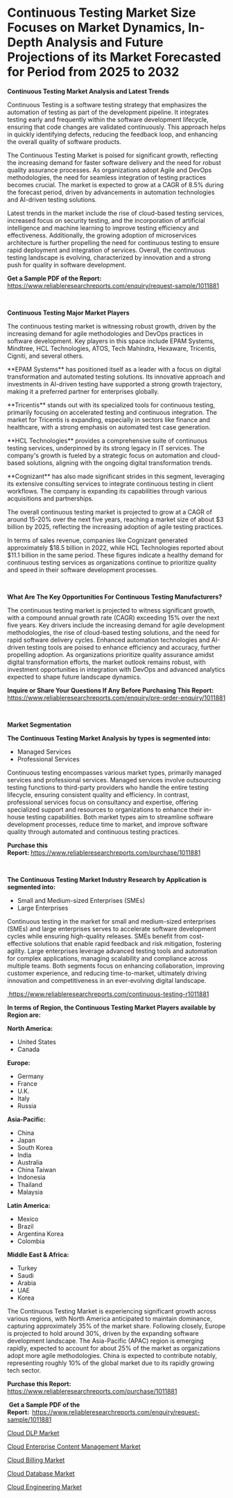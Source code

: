 <p><h1>Continuous Testing Market Size Focuses on Market Dynamics, In-Depth Analysis and Future Projections of its Market Forecasted for Period from 2025 to 2032</h1></p><p><strong>Continuous Testing Market Analysis and Latest Trends</strong></p>
<p><p>Continuous Testing is a software testing strategy that emphasizes the automation of testing as part of the development pipeline. It integrates testing early and frequently within the software development lifecycle, ensuring that code changes are validated continuously. This approach helps in quickly identifying defects, reducing the feedback loop, and enhancing the overall quality of software products.</p><p>The Continuous Testing Market is poised for significant growth, reflecting the increasing demand for faster software delivery and the need for robust quality assurance processes. As organizations adopt Agile and DevOps methodologies, the need for seamless integration of testing practices becomes crucial. The market is expected to grow at a CAGR of 8.5% during the forecast period, driven by advancements in automation technologies and AI-driven testing solutions. </p><p>Latest trends in the market include the rise of cloud-based testing services, increased focus on security testing, and the incorporation of artificial intelligence and machine learning to improve testing efficiency and effectiveness. Additionally, the growing adoption of microservices architecture is further propelling the need for continuous testing to ensure rapid deployment and integration of services. Overall, the continuous testing landscape is evolving, characterized by innovation and a strong push for quality in software development.</p></p>
<p><strong>Get a Sample PDF of the Report:&nbsp;</strong> <a href="https://www.reliableresearchreports.com/enquiry/request-sample/1011881?utm_campaign=33&utm_medium=2&utm_source=Github&utm_content=ia&utm_term=06032025&utm_id=continuous-testing">https://www.reliableresearchreports.com/enquiry/request-sample/1011881</a></p>
<p>&nbsp;</p>
<p><strong>Continuous Testing Major Market Players</strong></p>
<p><p>The continuous testing market is witnessing robust growth, driven by the increasing demand for agile methodologies and DevOps practices in software development. Key players in this space include EPAM Systems, Mindtree, HCL Technologies, ATOS, Tech Mahindra, Hexaware, Tricentis, Cigniti, and several others.</p><p>**EPAM Systems** has positioned itself as a leader with a focus on digital transformation and automated testing solutions. Its innovative approach and investments in AI-driven testing have supported a strong growth trajectory, making it a preferred partner for enterprises globally.</p><p>**Tricentis** stands out with its specialized tools for continuous testing, primarily focusing on accelerated testing and continuous integration. The market for Tricentis is expanding, especially in sectors like finance and healthcare, with a strong emphasis on automated test case generation.</p><p>**HCL Technologies** provides a comprehensive suite of continuous testing services, underpinned by its strong legacy in IT services. The company's growth is fueled by a strategic focus on automation and cloud-based solutions, aligning with the ongoing digital transformation trends.</p><p>**Cognizant** has also made significant strides in this segment, leveraging its extensive consulting services to integrate continuous testing in client workflows. The company is expanding its capabilities through various acquisitions and partnerships.</p><p>The overall continuous testing market is projected to grow at a CAGR of around 15-20% over the next five years, reaching a market size of about $3 billion by 2025, reflecting the increasing adoption of agile testing practices. </p><p>In terms of sales revenue, companies like Cognizant generated approximately $18.5 billion in 2022, while HCL Technologies reported about $11.1 billion in the same period. These figures indicate a healthy demand for continuous testing services as organizations continue to prioritize quality and speed in their software development processes.</p></p>
<p>&nbsp;</p>
<p><strong>What Are The Key Opportunities For Continuous Testing Manufacturers?</strong></p>
<p><p>The continuous testing market is projected to witness significant growth, with a compound annual growth rate (CAGR) exceeding 15% over the next five years. Key drivers include the increasing demand for agile development methodologies, the rise of cloud-based testing solutions, and the need for rapid software delivery cycles. Enhanced automation technologies and AI-driven testing tools are poised to enhance efficiency and accuracy, further propelling adoption. As organizations prioritize quality assurance amidst digital transformation efforts, the market outlook remains robust, with investment opportunities in integration with DevOps and advanced analytics expected to shape future landscape dynamics.</p></p>
<p><strong>Inquire or Share Your Questions If Any Before Purchasing This Report:</strong> <a href="https://www.reliableresearchreports.com/enquiry/pre-order-enquiry/1011881?utm_campaign=33&utm_medium=2&utm_source=Github&utm_content=ia&utm_term=06032025&utm_id=continuous-testing">https://www.reliableresearchreports.com/enquiry/pre-order-enquiry/1011881</a></p>
<p>&nbsp;</p>
<p><strong>Market Segmentation</strong></p>
<p><strong>The Continuous Testing Market Analysis by types is segmented into:</strong></p>
<p><ul><li>Managed Services</li><li>Professional Services</li></ul></p>
<p><p>Continuous testing encompasses various market types, primarily managed services and professional services. Managed services involve outsourcing testing functions to third-party providers who handle the entire testing lifecycle, ensuring consistent quality and efficiency. In contrast, professional services focus on consultancy and expertise, offering specialized support and resources to organizations to enhance their in-house testing capabilities. Both market types aim to streamline software development processes, reduce time to market, and improve software quality through automated and continuous testing practices.</p></p>
<p><strong>Purchase this Report:&nbsp;</strong><a href="https://www.reliableresearchreports.com/purchase/1011881?utm_campaign=33&utm_medium=2&utm_source=Github&utm_content=ia&utm_term=06032025&utm_id=continuous-testing">https://www.reliableresearchreports.com/purchase/1011881</a></p>
<p>&nbsp;</p>
<p><strong>The Continuous Testing Market Industry Research by Application is segmented into:</strong></p>
<p><ul><li>Small and Medium-sized Enterprises (SMEs)</li><li>Large Enterprises</li></ul></p>
<p><p>Continuous testing in the market for small and medium-sized enterprises (SMEs) and large enterprises serves to accelerate software development cycles while ensuring high-quality releases. SMEs benefit from cost-effective solutions that enable rapid feedback and risk mitigation, fostering agility. Large enterprises leverage advanced testing tools and automation for complex applications, managing scalability and compliance across multiple teams. Both segments focus on enhancing collaboration, improving customer experience, and reducing time-to-market, ultimately driving innovation and competitiveness in an ever-evolving digital landscape.</p></p>
<p><a href="https://www.reliableresearchreports.com/continuous-testing-r1011881?utm_campaign=33&utm_medium=2&utm_source=Github&utm_content=ia&utm_term=06032025&utm_id=continuous-testing">&nbsp;https://www.reliableresearchreports.com/continuous-testing-r1011881</a></p>
<p><strong>In terms of Region, the Continuous Testing Market Players available by Region are:</strong></p>
<p>
    <p> <strong> North America: </strong>
        <ul>
            <li>United States</li>
            <li>Canada</li>
        </ul>
        </p> 
    <p> <strong> Europe: </strong>
        <ul>
            <li>Germany</li>
            <li>France</li>
            <li>U.K.</li>
            <li>Italy</li>
            <li>Russia</li>
        </ul>
        </p> 
    <p> <strong> Asia-Pacific: </strong>
        <ul>
            <li>China</li>
            <li>Japan</li>
            <li>South Korea</li>
            <li>India</li>
            <li>Australia</li>
            <li>China Taiwan</li>
            <li>Indonesia</li>
            <li>Thailand</li>
            <li>Malaysia</li>
        </ul>
        </p> 
    <p> <strong> Latin America: </strong>
        <ul>
            <li>Mexico</li>
            <li>Brazil</li>
            <li>Argentina Korea</li>
            <li>Colombia</li>
        </ul>
        </p> 
    <p> <strong> Middle East & Africa: </strong>
        <ul>
            <li>Turkey</li>
            <li>Saudi</li>
            <li>Arabia</li>
            <li>UAE</li>
            <li>Korea</li>
        </ul>
    </p>
    </p>
<p><p>The Continuous Testing Market is experiencing significant growth across various regions, with North America anticipated to maintain dominance, capturing approximately 35% of the market share. Following closely, Europe is projected to hold around 30%, driven by the expanding software development landscape. The Asia-Pacific (APAC) region is emerging rapidly, expected to account for about 25% of the market as organizations adopt more agile methodologies. China is expected to contribute notably, representing roughly 10% of the global market due to its rapidly growing tech sector.</p></p>
<p><strong>Purchase this Report: </strong><a href="https://www.reliableresearchreports.com/purchase/1011881?utm_campaign=33&utm_medium=2&utm_source=Github&utm_content=ia&utm_term=06032025&utm_id=continuous-testing">https://www.reliableresearchreports.com/purchase/1011881</a></p>
<p>&nbsp;<strong>Get a Sample PDF of the Report:&nbsp;&nbsp;</strong><a href="https://www.reliableresearchreports.com/enquiry/request-sample/1011881?utm_campaign=33&utm_medium=2&utm_source=Github&utm_content=ia&utm_term=06032025&utm_id=continuous-testing">https://www.reliableresearchreports.com/enquiry/request-sample/1011881</a></p>
<p><strong></strong></p>
<p><p><a href="https://github.com/storcweithzg/Market-Research-Report-List-1/blob/main/cloud-dlp-market.md?utm_campaign=33&utm_medium=2&utm_source=Github&utm_content=ia&utm_term=06032025&utm_id=continuous-testing">Cloud DLP Market</a></p><p><a href="https://github.com/dafertsuria/Market-Research-Report-List-1/blob/main/cloud-enterprise-content-management-market.md?utm_campaign=33&utm_medium=2&utm_source=Github&utm_content=ia&utm_term=06032025&utm_id=continuous-testing">Cloud Enterprise Content Management Market</a></p><p><a href="https://github.com/spoorsusama/Market-Research-Report-List-1/blob/main/cloud-billing-market.md?utm_campaign=33&utm_medium=2&utm_source=Github&utm_content=ia&utm_term=06032025&utm_id=continuous-testing">Cloud Billing Market</a></p><p><a href="https://github.com/azorrotutus/Market-Research-Report-List-1/blob/main/cloud-database-market.md?utm_campaign=33&utm_medium=2&utm_source=Github&utm_content=ia&utm_term=06032025&utm_id=continuous-testing">Cloud Database Market</a></p><p><a href="https://github.com/seibttullyjh/Market-Research-Report-List-1/blob/main/cloud-engineering-market.md?utm_campaign=33&utm_medium=2&utm_source=Github&utm_content=ia&utm_term=06032025&utm_id=continuous-testing">Cloud Engineering Market</a></p></p>